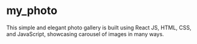 # my_photo
This simple and elegant photo gallery is built using React JS, HTML, CSS, and JavaScript, showcasing  carousel of images in many ways.
